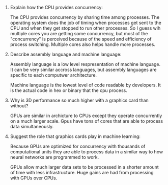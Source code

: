 <!-- Answers to the Short Answer Essay Questions go here -->

1. Explain how the CPU provides concurrency:

	The CPU provides concurrency by sharing time among processes. The operating system does the job of timing when processes get sent to the CPU and when they get stopped to run other processes. So I guess wih multiple cores you are getting some concurrency, but most of the "concurrency" is perceived because of the speed and efficiency of process switching. Multiple cores also helps handle more processes.

2. Describe assembly language and machine language:

	Assembly language is a low level respresentation of machine language. It can be very similar accross languages, but assembly languages are specific to each computwer architecture.
	
	Machine language is the lowest level of code readable by developers. It is the actual code in hex or binary that the cpu process.

3. Why is 3D performance so much higher with a graphics card than without?

	GPUs are similar in archicture to CPUs except they operate concurrently on a much larger scale. Gpus have tons of cores that are able to process data simultaneously.

4. Suggest the role that graphics cards play in machine learning:

	Because GPUs are optimized for concurrency with thousands of computational units they are able to process data in a similar way to how neural networks are programmed to work.

	GPUs allow much larger data sets to be processed in a shorter amount of time with less infrastructure. Huge gains are had from processing with GPUs over CPUs.